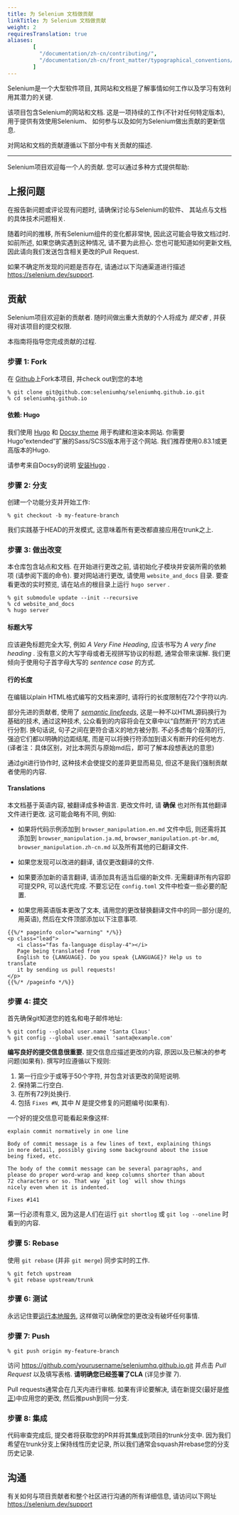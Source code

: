 ```yaml
---
title: 为 Selenium 文档做贡献
linkTitle: 为 Selenium 文档做贡献
weight: 2
requiresTranslation: true
aliases: 
        [
          "/documentation/zh-cn/contributing/",
          "/documentation/zh-cn/front_matter/typographical_conventions/"
        ]
---
```


Selenium是一个大型软件项目, 
其网站和文档是了解事情如何工作以及学习有效利用其潜力的关键.

该项目包含Selenium的网站和文档. 
这是一项持续的工作(不针对任何特定版本), 
用于提供有效使用Selenium、
如何参与以及如何为Selenium做出贡献的更新信息.

对网站和文档的贡献遵循以下部分中有关贡献的描述. 

---

Selenium项目欢迎每一个人的贡献. 
您可以通过多种方式提供帮助:

## 上报问题

在报告新问题或评论现有问题时, 
请确保讨论与Selenium的软件、
其站点与文档的具体技术问题相关.

随着时间的推移, 所有Selenium组件的变化都非常快, 
因此这可能会导致文档过时. 
如前所述, 如果您确实遇到这种情况, 请不要为此担心. 
您也可能知道如何更新文档, 因此请向我们发送包含相关更改的Pull Request.

如果不确定所发现的问题是否存在, 请通过以下沟通渠道进行描述 
https://selenium.dev/support.

## 贡献

Selenium项目欢迎新的贡献者. 
随时间做出重大贡献的个人将成为 _提交者_ , 并获得对该项目的提交权限.

本指南将指导您完成贡献的过程.

### 步骤 1: Fork

在 [Github](https://github.com/seleniumhq/seleniumhq.github.io)上Fork本项目, 
并check out到您的本地


```shell
% git clone git@github.com:seleniumhq/seleniumhq.github.io.git
% cd seleniumhq.github.io
```

#### 依赖: Hugo

我们使用 [Hugo](https://gohugo.io/) 和 [Docsy theme](https://www.docsy.dev/)
用于构建和渲染本网站. 
你需要Hugo“extended”扩展的Sass/SCSS版本用于这个网站.
我们推荐使用0.83.1或更高版本的Hugo.

请参考来自Docsy的说明
[安装Hugo](https://www.docsy.dev/docs/getting-started/#install-hugo) .

### 步骤 2: 分支

创建一个功能分支并开始工作:

```shell
% git checkout -b my-feature-branch
```

我们实践基于HEAD的开发模式, 这意味着所有更改都直接应用在trunk之上.

### 步骤 3: 做出改变

本仓库包含站点和文档.
在开始进行更改之前,
请初始化子模块并安装所需的依赖项
(请参阅下面的命令).
要对网站进行更改, 
请使用 `website_and_docs` 目录.
要查看更改的实时预览, 
请在站点的根目录上运行 `hugo server` .

```shell
% git submodule update --init --recursive
% cd website_and_docs
% hugo server
```

#### 标题大写

应该避免标题完全大写, 例如 _A Very Fine Heading_, 
应该书写为 _A very fine heading_ .
没有意义的大写字母或者无视拼写协议的标题, 通常会带来误解.
我们更倾向于使用句子首字母大写的 _sentence case_ 的方式.

#### 行的长度

在编辑以plain HTML格式编写的文档来源时, 请将行的长度限制在72个字符以内.

部分先进的贡献者, 使用了
[_semantic linefeeds_](//rhodesmill.org/brandon/2012/one-sentence-per-line),
这是一种不以HTML源码换行为基础的技术, 通过这种技术, 
公众看到的内容将会在文章中以“自然断开”的方式进行分割.
换句话说, 句子之间在更符合语义的地方被分割.
不必多虑每个段落的行, 强迫它们都以明确的边距结尾, 
而是可以将换行符添加到语义有断开的任何地方. 
(译者注：具体区别，对比本网页与原始md后，即可了解本段想表达的意思) 

通过git进行协作时, 
这种技术会使提交的差异更显而易见, 
但这不是我们强制贡献者使用的内容.

#### Translations

本文档基于英语内容, 被翻译成多种语言. 
更改文件时, 请 **确保** 也对所有其他翻译文件进行更改. 
这可能会略有不同, 例如:
 
* 如果将代码示例添加到 `browser_manipulation.en.md` 文件中后, 
则还需将其添加到 `browser_manipulation.ja.md`, 
`browser_manipulation.pt-br.md`, 
`browser_manipulation.zh-cn.md` 以及所有其他的已翻译文件.

* 如果您发现可以改进的翻译, 请仅更改翻译的文件. 

* 如果要添加新的语言翻译, 请添加具有适当后缀的新文件. 
无需翻译所有内容即可提交PR, 可以迭代完成. 
不要忘记在 `config.toml` 文件中检查一些必要的配置. 

* 如果您用英语版本更改了文本, 
请用您的更改替换翻译文件中的同一部分(是的, 用英语), 
然后在文件顶部添加以下注意事项. 

```
{{%/* pageinfo color="warning" */%}}
<p class="lead">
   <i class="fas fa-language display-4"></i> 
   Page being translated from 
   English to {LANGUAGE}. Do you speak {LANGUAGE}? Help us to translate
   it by sending us pull requests!
</p>
{{%/* /pageinfo */%}}
```

### 步骤 4: 提交

首先确保git知道您的姓名和电子邮件地址:

```shell
% git config --global user.name 'Santa Claus'
% git config --global user.email 'santa@example.com'
```

**编写良好的提交信息很重要.** 
提交信息应描述更改的内容, 
原因以及已解决的参考问题(如果有). 
撰写时应遵循以下规则:

1. 第一行应少于或等于50个字符, 并包含对该更改的简短说明.
2. 保持第二行空白.
3. 在所有72列处换行.
4. 包括 `Fixes #N`, 其中 _N_ 是提交修复的问题编号(如果有).

一个好的提交信息可能看起来像这样:

```text
explain commit normatively in one line

Body of commit message is a few lines of text, explaining things
in more detail, possibly giving some background about the issue
being fixed, etc.

The body of the commit message can be several paragraphs, and
please do proper word-wrap and keep columns shorter than about
72 characters or so. That way `git log` will show things
nicely even when it is indented.

Fixes #141
```

第一行必须有意义, 因为这是人们在运行 `git shortlog` 或 `git log --oneline` 时看到的内容.

### 步骤 5: Rebase

使用 `git rebase` (并非 `git merge`) 同步实时的工作.

```shell
% git fetch upstream
% git rebase upstream/trunk
```

### 步骤 6: 测试

永远记住要[运行本地服务](https://gohugo.io/getting-started/usage/#livereload), 
这样做可以确保您的更改没有破坏任何事情. 

### 步骤 7: Push

```shell
% git push origin my-feature-branch
```

访问 https://github.com/yourusername/seleniumhq.github.io.git
并点击 _Pull Request_ 以及填写表格.
 **请明确您已经签署了CLA** (详见步骤 7).

Pull requests通常会在几天内进行审核. 
如果有评论要解决, 请在新提交(最好是[修正](http://git-scm.com/docs/git-commit))中应用您的更改, 
然后推push到同一分支.

### 步骤 8: 集成

代码审查完成后, 提交者将获取您的PR并将其集成到项目的trunk分支中. 
因为我们希望在trunk分支上保持线性历史记录, 
所以我们通常会squash并rebase您的分支历史记录.

## 沟通

有关如何与项目贡献者和整个社区进行沟通的所有详细信息, 
请访问以下网址 https://selenium.dev/support
